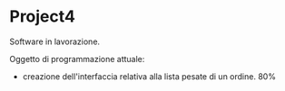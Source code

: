 # Project4
Software in lavorazione.

Oggetto di programmazione attuale: 
- creazione dell'interfaccia relativa alla lista pesate di un ordine. 80%


